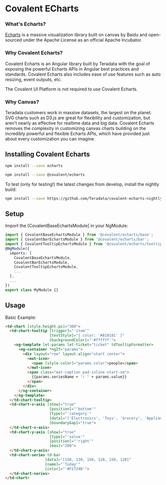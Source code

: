 # Covalent ECharts

### What's Echarts?

[Echarts](https://echarts.apache.org/en/index.html) is a massive visualization library built on canvas by Baidu and open-sourced under the Apache License as an official Apache Incubator.

### Why Covalent Echarts?

Covalent Echarts is an Angular library built by Teradata with the goal of exposing the powerful Echarts APIs in Angular best practices and standards. Covalent Echarts also includes ease of use features such as auto resizing, event outputs, etc.

The Covalent UI Platform is not required to use Covalent Echarts.

### Why Canvas?

Teradata customers work in massive datasets, the largest on the planet. SVG charts such as D3.js are great for flexibility and customization, but aren't nearly as effective for realtime data and big data. Covalent Echarts removes the complexity in customizing canvas charts building on the incredibly powerful and flexible Echarts APIs, which have provided just about every customization you can imagine.


## Installing Covalent Echarts

```bash
npm install --save echarts
```

```bash
npm install --save @covalent/echarts
```

To test (only for testing!) the latest changes from develop, install the nightly build:

```bash
npm install --save https://github.com/Teradata/covalent-echarts-nightly.git
```

## Setup

Import the [CovalentBaseEchartsModule] in your NgModule:

```typescript
import { CovalentBaseEchartsModule } from '@covalent/echarts/base';
import { CovalentBarEchartsModule } from '@covalent/echarts/bar';
import { CovalentTooltipEchartsModule } from '@covalent/echarts/tooltip';
@NgModule({
  imports: [
    CovalentBaseEchartsModule,
    CovalentBarEchartsModule,
    CovalentTooltipEchartsModule,
    ...
  ],
  ...
})
export class MyModule {}
```

## Usage

Basic Example:

```html
<td-chart [style.height.px]="300">
  <td-chart-tooltip [trigger]="'item'"
                    [textStyle]="{ color: '#818181' }"
                    [backgroundColor]="'#ffffff'">
    <ng-template let-params let-ticket="ticket" tdTooltipFormatter>
      <ng-container *ngIf="params">
        <div layout="row" layout-align="start center">
          <mat-icon>
            <span [style.color]="params.color">people</span>
          </mat-icon>
          <span class="mat-caption pad-inline-start-sm">
            {{params.seriesName + ': ' + params.value}}
          </span>
        </div>
      </ng-container>
    </ng-template>
  </td-chart-tooltip>
  <td-chart-x-axis [show]="true"
                    [position]="'bottom'"
                    [type]="'category'"
                    [data]="['Electronics', 'Toys', 'Grocery', 'Appliances', 'Automotive', 'Sports']"
                    [boundaryGap]="true">
  </td-chart-x-axis>
  <td-chart-y-axis [show]="true"
                    [type]="'value'"
                    [position]="'right'"
                    [max]="200">
  </td-chart-y-axis>
  <td-chart-series td-bar
                  [data]="[150, 130, 150, 120, 150, 120]"
                  [name]="'Today'"
                  [color]="'#F2724B'">
  </td-chart-series>
</td-chart>
```
